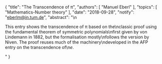 {
    "title": "The Transcendence of π",
    "authors": [
        "Manuel Eberl"
    ],
    "topics": [
        "Mathematics-Number theory"
    ],
    "date": "2018-09-28",
    "notify": "eberlm@in.tum.de",
    "abstract": "\n<p>This entry shows the transcendence of &pi; based on the\nclassic proof using the fundamental theorem of symmetric polynomials\nfirst given by von Lindemann in 1882, but the formalisation mostly\nfollows the version by Niven. The proof reuses much of the machinery\ndeveloped in the AFP entry on the transcendence of\n<em>e</em>.</p>"
}